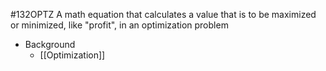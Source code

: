 #132OPTZ 
A math equation that calculates a value that is to be maximized or minimized, like "profit", in an optimization problem

* Background
	* [[Optimization]]